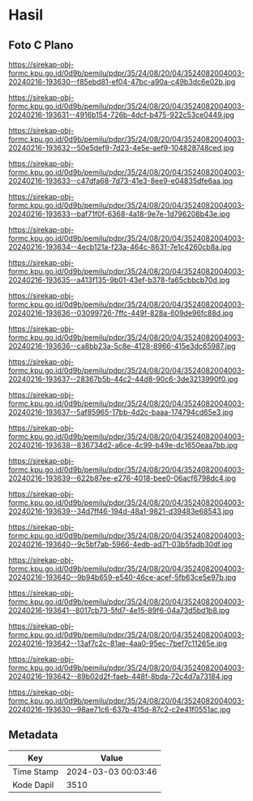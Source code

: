 # Hasil

## Foto C Plano

https://sirekap-obj-formc.kpu.go.id/0d9b/pemilu/pdpr/35/24/08/20/04/3524082004003-20240216-193630--f85ebd81-ef04-47bc-a90a-c49b3dc6e02b.jpg

https://sirekap-obj-formc.kpu.go.id/0d9b/pemilu/pdpr/35/24/08/20/04/3524082004003-20240216-193631--4916b154-726b-4dcf-b475-922c53ce0449.jpg

https://sirekap-obj-formc.kpu.go.id/0d9b/pemilu/pdpr/35/24/08/20/04/3524082004003-20240216-193632--50e5def9-7d23-4e5e-aef9-104828748ced.jpg

https://sirekap-obj-formc.kpu.go.id/0d9b/pemilu/pdpr/35/24/08/20/04/3524082004003-20240216-193633--c47dfa68-7d73-41e3-8ee9-e04835dfe6aa.jpg

https://sirekap-obj-formc.kpu.go.id/0d9b/pemilu/pdpr/35/24/08/20/04/3524082004003-20240216-193633--baf71f0f-6368-4a18-9e7e-1d796208b43e.jpg

https://sirekap-obj-formc.kpu.go.id/0d9b/pemilu/pdpr/35/24/08/20/04/3524082004003-20240216-193634--4ecb121a-f23a-464c-8631-7e1c4260cb8a.jpg

https://sirekap-obj-formc.kpu.go.id/0d9b/pemilu/pdpr/35/24/08/20/04/3524082004003-20240216-193635--a413f135-9b01-43ef-b378-fa65cbbcb70d.jpg

https://sirekap-obj-formc.kpu.go.id/0d9b/pemilu/pdpr/35/24/08/20/04/3524082004003-20240216-193636--03099726-7ffc-449f-828a-609de96fc88d.jpg

https://sirekap-obj-formc.kpu.go.id/0d9b/pemilu/pdpr/35/24/08/20/04/3524082004003-20240216-193636--ca8bb23a-5c8e-4128-8966-415e3dc65987.jpg

https://sirekap-obj-formc.kpu.go.id/0d9b/pemilu/pdpr/35/24/08/20/04/3524082004003-20240216-193637--28367b5b-44c2-44d8-90c6-3de3213990f0.jpg

https://sirekap-obj-formc.kpu.go.id/0d9b/pemilu/pdpr/35/24/08/20/04/3524082004003-20240216-193637--5af85965-17bb-4d2c-baaa-174794cd65e3.jpg

https://sirekap-obj-formc.kpu.go.id/0d9b/pemilu/pdpr/35/24/08/20/04/3524082004003-20240216-193638--836734d2-a6ce-4c99-b49e-dc1650eaa7bb.jpg

https://sirekap-obj-formc.kpu.go.id/0d9b/pemilu/pdpr/35/24/08/20/04/3524082004003-20240216-193639--622b87ee-e276-4018-bee0-06acf6798dc4.jpg

https://sirekap-obj-formc.kpu.go.id/0d9b/pemilu/pdpr/35/24/08/20/04/3524082004003-20240216-193639--34d7ff46-194d-48a1-9821-d39483e68543.jpg

https://sirekap-obj-formc.kpu.go.id/0d9b/pemilu/pdpr/35/24/08/20/04/3524082004003-20240216-193640--9c5bf7ab-5966-4edb-ad71-03b5fadb30df.jpg

https://sirekap-obj-formc.kpu.go.id/0d9b/pemilu/pdpr/35/24/08/20/04/3524082004003-20240216-193640--9b94b659-e540-46ce-acef-5fb63ce5e97b.jpg

https://sirekap-obj-formc.kpu.go.id/0d9b/pemilu/pdpr/35/24/08/20/04/3524082004003-20240216-193641--8017cb73-5fd7-4e15-89f6-04a73d5bd1b8.jpg

https://sirekap-obj-formc.kpu.go.id/0d9b/pemilu/pdpr/35/24/08/20/04/3524082004003-20240216-193642--13af7c2c-81ae-4aa0-95ec-7bef7c11265e.jpg

https://sirekap-obj-formc.kpu.go.id/0d9b/pemilu/pdpr/35/24/08/20/04/3524082004003-20240216-193642--89b02d2f-faeb-448f-8bda-72c4d7a73184.jpg

https://sirekap-obj-formc.kpu.go.id/0d9b/pemilu/pdpr/35/24/08/20/04/3524082004003-20240216-193630--98ae71c6-637b-415d-87c2-c2e41f0551ac.jpg


## Metadata

| Key        | Value               |
| ---------- | ------------------- |
| Time Stamp | 2024-03-03 00:03:46 |
| Kode Dapil | 3510                |



